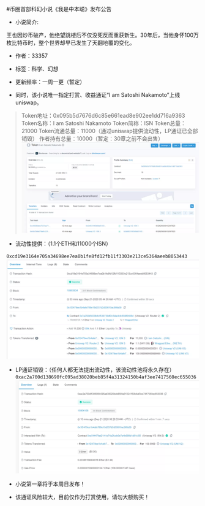 #币圈首部科幻小说《我是中本聪》发布公告
* 小说简介:

王也因炒币破产，他绝望跳楼后不仅没死反而重获新生。30年后，当他身怀100万枚比特币时，整个世界却早已发生了天翻地覆的变化。

* 作者：33357

* 标签：科学、幻想

* 更新频率：一周一更（暂定）

* 同时，该小说唯一指定打赏、收益通证“I am Satoshi Nakamoto”上线uniswap。

>Token地址：0x095b5d7676d6c85e661ead8e902ee1dd716a9363
>Token名称：I am Satoshi Nakamoto
>Token简称：ISN
>Token总量：21000
>Token流通总量：11000（通过uniswap提供流动性，LP通证已全部销毁）
>作者持有总量：10000（暂定：30章之前不会出售）
>![图片](/images/1.webp)

* 流动性提供：（1.1个ETH和11000个ISN）

`0xcd19e3164e705a34698ee7ea0b1fe8fd12fb11f3303e213ce5364aeeb8053443`
![图片](/images/2.webp)

* LP通证销毁：（任何人都无法提出流动性，该流动性池将永久存在）
`0xac2a700d138690fc095ad38020beb85f4a31324150b4af3ee7417560ec655036`
![图片](/images/3.webp)

* 小说第一章将于本周日发布！

* 该通证风险较大，目前仅作为打赏使用，请勿大额购买！